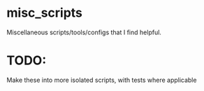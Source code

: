 # misc_scripts

Miscellaneous scripts/tools/configs that I find helpful.

# TODO:

Make these into more isolated scripts, with tests where applicable
